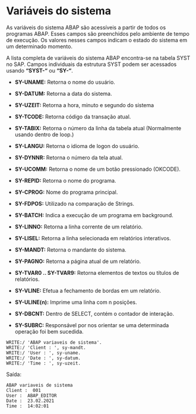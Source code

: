 # Variáveis do sistema

As variáveis do sistema ABAP são acessíveis a partir de todos os programas ABAP. Esses campos são preenchidos pelo ambiente de tempo de execução. Os valores nesses campos indicam o estado do sistema em um determinado momento.

A lista completa de variáveis do sistema ABAP encontra-se na tabela SYST no SAP. Campos individuais da estrutura SYST podem ser acessados usando **“SYST-“** ou **“SY-“**.

* **SY-UNAME:** Retorna o nome do usuário.

* **SY-DATUM:** Retorna a data do sistema.

* **SY-UZEIT:** Retorna a hora, minuto e segundo do sistema

* **SY-TCODE:** Retorna código da transação atual.

* **SY-TABIX:** Retorna o número da linha da tabela atual (Normalmente usando dentro de loop.)

* **SY-LANGU:** Retorna o idioma de logon do usuário.

* **SY-DYNNR:** Retorna o número da tela atual.

* **SY-UCOMM:** Retorna o nome de um botão pressionado (OKCODE).

* **SY-REPID:** Retorna o nome do programa.

* **SY-CPROG:** Nome do programa principal.

* **SY-FDPOS:** Utilizado na comparação de Strings.

* **SY-BATCH:** Indica a execução de um programa em background.

* **SY-LINNO:** Retorna a linha corrente de um relatório.

* **SY-LISEL:** Retorna a linha selecionada em relatórios interativos.

* **SY-MANDT:** Retorna o mandante do sistema.

* **SY-PAGNO:** Retorna a página atual de um relatório.

* **SY-TVAR0 .. SY-TVAR9:** Retorna elementos de textos ou títulos de relatórios.

* **SY-VLINE:** Efetua a fechamento de bordas em um relatório.

* **SY-ULINE(n):** Imprime uma linha com n posições.

* **SY-DBCNT:** Dentro de SELECT, contém o contador de interação.

* **SY-SUBRC:** Responsável por nos orientar se uma determinada operação foi bem sucedida.


~~~ABAP
WRITE:/ 'ABAP variaveis de sistema'.
WRITE:/ 'Client : ', sy-mandt.
WRITE:/ 'User : ', sy-uname.
WRITE:/ 'Date : ', sy-datum.
WRITE:/ 'Time : ', sy-uzeit.
~~~ 

Saída:
~~~
ABAP variaveis de sistema
Client :  001
User :  ABAP_EDITOR 
Date :  23.02.2021
Time :  14:02:01
~~~
